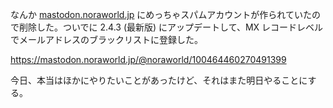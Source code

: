 なんか [mastodon.noraworld.jp](https://mastodon.noraworld.jp) にめっちゃスパムアカウントが作られていたので削除した。ついでに 2.4.3 (最新版) にアップデートして、MX レコードレベルでメールアドレスのブラックリストに登録した。

https://mastodon.noraworld.jp/@noraworld/100464460270491399

今日、本当はほかにやりたいことがあったけど、それはまた明日やることにする。
